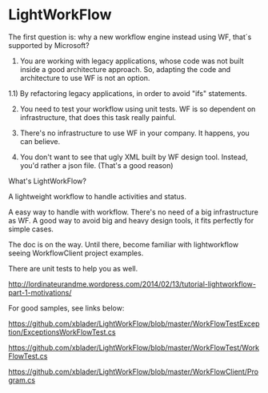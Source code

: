 LightWorkFlow
=============

The first question is: why a new workflow engine instead using WF, that´s supported by Microsoft?

1) You are working with legacy applications, whose code was not built inside a good architecture approach. So, adapting the code and architecture to use WF is not an option.

  1.1) By refactoring legacy applications, in order to avoid "ifs" statements.
  
2) You need to test your workflow using unit tests. WF is so dependent on infrastructure, that does this task really painful.

3) There's no infrastructure to use WF in your company. It happens, you can believe.

4) You don't want to see that ugly XML built by WF design tool. Instead, you'd rather a json file. (That's a good reason)

What's LightWorkFlow?

A lightweight workflow to handle activities and status.

A easy way to handle with workflow. There's no need of a big infrastructure as WF. 
A good way to avoid big and heavy design tools, it fits perfectly for simple cases.

The doc is on the way. Until there, become familiar with lightworkflow seeing WorkflowClient project examples.

There are unit tests to help you as well.

http://lordinateurandme.wordpress.com/2014/02/13/tutorial-lightworkflow-part-1-motivations/


For good samples, see links below:

https://github.com/xblader/LightWorkFlow/blob/master/WorkFlowTestException/ExceptionsWorkFlowTest.cs

https://github.com/xblader/LightWorkFlow/blob/master/WorkFlowTest/WorkFlowTest.cs

https://github.com/xblader/LightWorkFlow/blob/master/WorkFlowClient/Program.cs
